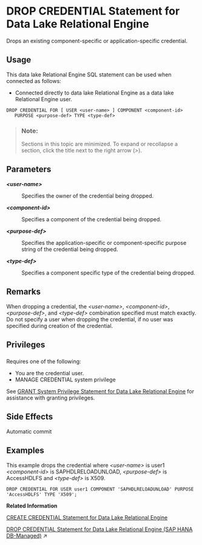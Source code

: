 <!-- loio4a43c4c30466458ba7c9c80ec44f6bdc -->

# DROP CREDENTIAL Statement for Data Lake Relational Engine

Drops an existing component-specific or application-specific credential.



<a name="loio4a43c4c30466458ba7c9c80ec44f6bdc__section_ovp_dvr_znb"/>

## Usage

This data lake Relational Engine SQL statement can be used when connected as follows:

-   Connected directly to data lake Relational Engine as a data lake Relational Engine user.



```
DROP CREDENTIAL FOR [ USER <user-name> ] COMPONENT <component-id> 
   PURPOSE <purpose-def> TYPE <type-def>
```



> ### Note:  
> Sections in this topic are minimized. To expand or recollapse a section, click the title next to the right arrow \(*\>*\).



<a name="loio4a43c4c30466458ba7c9c80ec44f6bdc__drop_credential_param1"/>

## Parameters


<dl>
<dt><b>

*<user-name\>*

</b></dt>
<dd>

Specifies the owner of the credential being dropped.



</dd><dt><b>

*<component-id\>*

</b></dt>
<dd>

Specifies a component of the credential being dropped.



</dd><dt><b>

*<purpose-def\>*

</b></dt>
<dd>

Specifies the application-specific or component-specific purpose string of the credential being dropped.



</dd><dt><b>

*<type-def\>*

</b></dt>
<dd>

Specifies a component specific type of the credential being dropped.



</dd>
</dl>



<a name="loio4a43c4c30466458ba7c9c80ec44f6bdc__drop_credential_remarks1"/>

## Remarks

When dropping a credential, the *<user-name\>*, *<component-id\>*, *<purpose-def\>*, and *<type-def\>* combination specified must match exactly. Do not specify a user when dropping the credential, if no user was specified during creation of the credential.



<a name="loio4a43c4c30466458ba7c9c80ec44f6bdc__drop_credential_priv1"/>

## Privileges



### 

Requires one of the following:

-   You are the credential user.
-   MANAGE CREDENTIAL system privilege

See [GRANT System Privilege Statement for Data Lake Relational Engine](grant-system-privilege-statement-for-data-lake-relational-engine-a3dfcb0.md) for assistance with granting privileges.



<a name="loio4a43c4c30466458ba7c9c80ec44f6bdc__drop_credential_side_effect1"/>

## Side Effects

Automatic commit



<a name="loio4a43c4c30466458ba7c9c80ec44f6bdc__drop_credential_examples1"/>

## Examples

This example drops the credential where *<user-name\>* is user1 *<component-id\>* is SAPHDLRELOADUNLOAD, *<purpose-def\>* is AccessHDLFS and *<type-def\>* is X509.

```
DROP CREDENTIAL FOR USER user1 COMPONENT 'SAPHDLRELOADUNLOAD' PURPOSE 'AccessHDLFS' TYPE 'X509';
```

**Related Information**  


[CREATE CREDENTIAL Statement for Data Lake Relational Engine](create-credential-statement-for-data-lake-relational-engine-642b497.md "Creates a component-specific or application-specific credential.")

[DROP CREDENTIAL Statement for Data Lake Relational Engine (SAP HANA DB-Managed)](https://help.sap.com/viewer/a898e08b84f21015969fa437e89860c8/2024_1_QRC/en-US/b1503e6de40c4360b44486c19f7478c2.html "Drops an existing component-specific or application-specific credential.") :arrow_upper_right:

